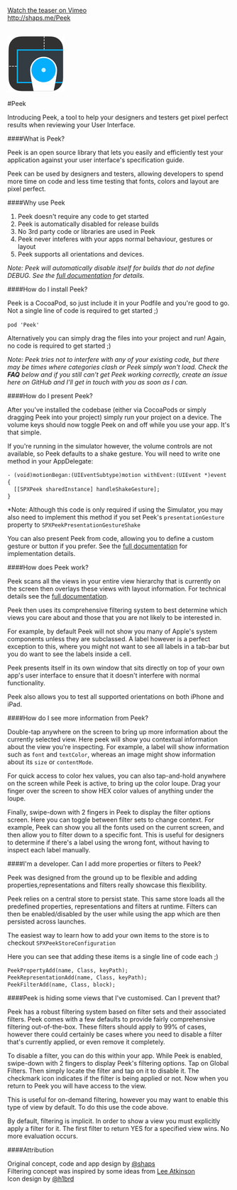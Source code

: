 <a href="https://vimeo.com/98871620">Watch the teaser on Vimeo</a>
<br />
<a href="http://shaps.me/Peek">http://shaps.me/Peek</a>
<br /><br />

<img src="peek256.png" width="128px" height="128px" />

#Peek


Introducing Peek, a tool to help your designers and testers get pixel perfect results when reviewing your User Interface.


####What is Peek?

Peek is an open source library that lets you easily and efficiently test your application against your user interface's specification guide.

Peek can be used by designers and testers, allowing developers to spend more time on code and less time testing that fonts, colors and layout are pixel perfect.

####Why use Peek

1. Peek doesn't require any code to get started
2. Peek is automatically disabled for release builds
3. No 3rd party code or libraries are used in Peek
4. Peek never inteferes with your apps normal behaviour, gestures or layout
5. Peek supports all orientations and devices.

*Note: Peek will automatically disable itself for builds that do not define DEBUG. See the [full documentation][docs] for details.*

####How do I install Peek?

Peek is a CocoaPod, so just include it in your Podfile and you're good to go. 
Not a single line of code is required to get started ;)

`pod 'Peek'`

Alternatively you can simply drag the files into your project and run! 
Again, no code is required to get started ;)

*Note: Peek tries not to interfere with any of your existing code, but there may be times where categories clash or Peek simply won't load. Check the **FAQ** below and if you still can't get Peek working correctly, create an issue here on GitHub and I'll get in touch with you as soon as I can.* 

####How do I present Peek?

After you've installed the codebase (either via CocoaPods or simply dragging Peek into your project) simply run your project on a device. The volume keys should now toggle Peek on and off while you use your app. It's that simple.

If you're running in the simulator however, the volume controls are not available, so Peek defaults to a shake gesture. You will need to write one method in your AppDelegate:

````objc
- (void)motionBegan:(UIEventSubtype)motion withEvent:(UIEvent *)event
{
  [[SPXPeek sharedInstance] handleShakeGesture];
}
````

*Note: Although this code is only required if using the Simulator, you may also need to implement this method if you set Peek's `presentationGesture` property to `SPXPeekPresentationGestureShake`

You can also present Peek from code, allowing you to define a custom gesture or button if you prefer. See the [full documentation][docs] for implementation details.

####How does Peek work?

Peek scans all the views in your entire view hierarchy that is currently on the screen then overlays these views with layout information. For technical details see the [full documentation][docs].

Peek then uses its comprehensive filtering system to best determine which views you care about and those that you are not likely to be interested in.

For example, by default Peek will not show you many of Apple's system components unless they are subclassed. A label however is a perfect exception to this, where you might not want to see all labels in a tab-bar but you do want to see the labels inside a cell.

Peek presents itself in its own window that sits directly on top of your own app's user interface to ensure that it doesn't interfere with normal functionality.

Peek also allows you to test all supported orientations on both iPhone and iPad.

####How do I see more information from Peek?

Double-tap anywhere on the screen to bring up more information about the currently selected view. Here peek will show you contextual information about the view you're inspecting. For example, a label will show information such as `font` and `textColor`, whereas an image might show information about its `size` or `contentMode`.

For quick access to color hex values, you can also tap-and-hold anywhere on the screen while Peek is active, to bring up the color loupe. Drag your finger over the screen to show HEX color values of anything under the loupe.

Finally, swipe-down with 2 fingers in Peek to display the filter options screen. Here you can toggle between filter sets to change context. For example, Peek can show you all the fonts used on the current screen, and then allow you to filter down to a specific font. This is useful for designers to determine if there's a label using the wrong font, without having to inspect each label manually.

####I'm a developer. Can I add more properties or filters to Peek?

Peek was designed from the ground up to be flexible and adding properties,representations and filters really showcase this flexibility.

Peek relies on a central store to persist state. This same store loads all the predefined properties, representations and filters at runtime. Filters can then be enabled/disabled by the user while using the app which are then persisted across launches.

The easiest way to learn how to add your own items to the store is to checkout `SPXPeekStoreConfiguration`

Here you can see that adding these items is a single line of code each ;)

```objc
PeekPropertyAdd(name, Class, keyPath);
PeekRepresentationAdd(name, Class, keyPath);
PeekFilterAdd(name, Class, block);
```

####Peek is hiding some views that I've customised. Can I prevent that?

Peek has a robust filtering system based on filter sets and their associated filters. Peek comes with a few defaults to provide fairly comprehensive filtering out-of-the-box. These filters should apply to 99% of cases, however there could certainly be cases where you need to disable a filter that's currently applied, or even remove it completely.

To disable a filter, you can do this within your app. While Peek is enabled, swipe-down with 2 fingers to display Peek's filtering options. Tap on Global Filters. Then simply locate the filter and tap on it to disable it. The checkmark icon indicates if the filter is being applied or not. Now when you return to Peek you will have access to the view.

This is useful for on-demand filtering, however you may want to enable this type of view by default. To do this use the code above.

By default, filtering is implicit. In order to show a view you must explicitly apply a filter for it. The first filter to return YES for a specified view wins. No more evaluation occurs. 


####Attribution

Original concept, code and app design by [@shaps][shaps]
<br />Filtering concept was inspired by some ideas from [Lee Atkinson][lee]
<br />Icon design by [@h1brd][marco]



[docs]: http://no_docs_url_yet
[shaps]: http://twitter.com/shaps "Shaps on Twitter"
[marco]: http://twitter.com/h1brd "Marco on Twitter"
[lee]: http://twitter.com/lee "Lee on Twitter"